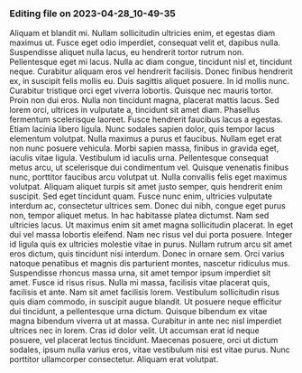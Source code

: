 

### Editing file on 2023-04-28_10-49-35

Aliquam et blandit mi. Nullam sollicitudin ultricies enim, et egestas diam maximus ut. Fusce eget odio imperdiet, consequat velit et, dapibus nulla. Suspendisse aliquet nulla lacus, eu hendrerit tortor rutrum non. Pellentesque eget mi lacus. Nulla ac diam congue, tincidunt nisl et, tincidunt neque. Curabitur aliquam eros vel hendrerit facilisis. Donec finibus hendrerit ex, in suscipit felis mollis eu. Duis sagittis aliquet posuere. In id mollis nunc. Curabitur tristique orci eget viverra lobortis.
Quisque nec mauris tortor. Proin non dui eros. Nulla non tincidunt magna, placerat mattis lacus. Sed lorem orci, ultrices in vulputate a, tincidunt sit amet diam. Phasellus fermentum scelerisque laoreet. Fusce hendrerit faucibus lacus a egestas. Etiam lacinia libero ligula. Nunc sodales sapien dolor, quis tempor lacus elementum volutpat. Nulla maximus a purus et faucibus. Nullam eget erat non nunc posuere vehicula. Morbi sapien massa, finibus in gravida eget, iaculis vitae ligula. Vestibulum id iaculis urna. Pellentesque consequat metus arcu, ut scelerisque dui condimentum vel.
Quisque venenatis finibus nunc, porttitor faucibus arcu volutpat ut. Nulla convallis felis eget maximus volutpat. Aliquam aliquet turpis sit amet justo semper, quis hendrerit enim suscipit. Sed eget tincidunt quam. Fusce nunc enim, ultricies vulputate interdum ac, consectetur ultrices sem. Donec dui nibh, congue eget purus non, tempor aliquet metus. In hac habitasse platea dictumst. Nam sed ultricies lacus. Ut maximus enim sit amet magna sollicitudin placerat.
In eget dui vel massa lobortis eleifend. Nam nec risus vel dui porta posuere. Integer id ligula quis ex ultricies molestie vitae in purus. Nullam rutrum arcu sit amet eros dictum, quis tincidunt nisi interdum. Donec in ornare sem. Orci varius natoque penatibus et magnis dis parturient montes, nascetur ridiculus mus. Suspendisse rhoncus massa urna, sit amet tempor ipsum imperdiet sit amet. Fusce id risus risus.
Nulla mi massa, facilisis vitae placerat quis, facilisis et ante. Nam sit amet facilisis lorem. Vestibulum sollicitudin risus quis diam commodo, in suscipit augue blandit. Ut posuere neque efficitur dui tincidunt, a pellentesque urna dictum. Quisque bibendum ex vitae magna bibendum viverra ut at massa. Curabitur in ante nec nisl imperdiet ultrices nec in lorem. Cras id dolor velit. Ut accumsan erat id neque posuere, vel placerat lectus tincidunt. Maecenas posuere, orci ut dictum sodales, ipsum nulla varius eros, vitae vestibulum nisi est vitae purus. Nunc porttitor ullamcorper consectetur. Aliquam erat volutpat.


